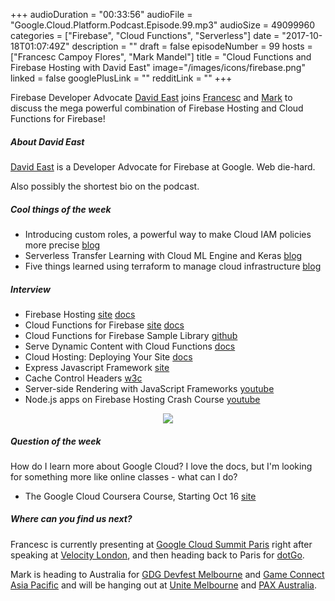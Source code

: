 +++
audioDuration = "00:33:56"
audioFile = "Google.Cloud.Platform.Podcast.Episode.99.mp3"
audioSize = 49099960
categories = ["Firebase", "Cloud Functions", "Serverless"]
date = "2017-10-18T01:07:49Z"
description = ""
draft = false
episodeNumber = 99
hosts = ["Francesc Campoy Flores", "Mark Mandel"]
title = "Cloud Functions and Firebase Hosting with David East"
image="/images/icons/firebase.png"
linked = false
googlePlusLink = ""
redditLink = ""
+++

Firebase Developer Advocate [David East](https://twitter.com/_davideast) joins [Francesc](https://twitter.com/francesc) and [Mark](https://twitter.com/Neurotic)
to discuss the mega powerful combination of Firebase Hosting and Cloud Functions for Firebase!

<!--more-->

##### About David East

[David East](https://twitter.com/_davideast) is a Developer Advocate for Firebase at Google. Web die-hard.

Also possibly the shortest bio on the podcast.

##### Cool things of the week

- Introducing custom roles, a powerful way to make Cloud IAM policies more precise [blog](https://cloudplatform.googleblog.com/2017/10/Introducing-custom-roles-a-powerful-way-to-make-Cloud-IAM-policies-more-precise.html) 
- Serverless Transfer Learning with Cloud ML Engine and Keras [blog](https://medium.com/google-cloud/serverless-transfer-learning-with-cloud-ml-engine-and-keras-335435f31e15)
- Five things learned using terraform to manage cloud infrastructure [blog](https://medium.com/google-cloud/five-things-learned-using-terraform-to-manage-cloud-infrastructure-5ad0d4aa0648)

##### Interview

- Firebase Hosting [site](https://firebase.google.com/products/hosting/) [docs](https://firebase.google.com/docs/hosting/)
- Cloud Functions for Firebase [site](https://firebase.google.com/products/functions/) [docs](https://firebase.google.com/docs/functions/)
- Cloud Functions for Firebase Sample Library [github](https://github.com/firebase/functions-samples)
- Serve Dynamic Content with Cloud Functions [docs](https://firebase.google.com/docs/hosting/functions)
- Cloud Hosting: Deploying Your Site [docs](https://firebase.google.com/docs/hosting/deploying)
- Express Javascript Framework [site](https://expressjs.com)
- Cache Control Headers [w3c](https://www.w3.org/Protocols/rfc2616/rfc2616-sec13.html)
- Server-side Rendering with JavaScript Frameworks [youtube](https://www.youtube.com/playlist?list=PLl-K7zZEsYLkbvTj8AUUCfBO7DoEHJ-ME)
- Node.js apps on Firebase Hosting Crash Course [youtube](https://www.youtube.com/watch?v=LOeioOKUKI8)

<div style="text-align: center">
  <a href="https://firebase.google.com"><img src="/images/icons/firebase.png" style="margin: auto;"></a>
</div>

##### Question of the week

How do I learn more about Google Cloud? I love the docs, but I'm looking for something more like online classes - what can I do?

- The Google Cloud Coursera Course, Starting Oct 16 [site](https://www.coursera.org/googlecloud)

##### Where can you find us next?

Francesc is currently presenting at [Google Cloud Summit Paris](https://cloudplatformonline.com/Summit-Paris-2017.html) right after speaking at [Velocity London](https://conferences.oreilly.com/velocity/vl-eu/public/schedule/detail/63245), and then heading back to Paris for [dotGo](https://www.dotgo.eu).

Mark is heading to Australia for [GDG Devfest Melbourne](http://gdgmelbourne.com/) and [Game Connect Asia Pacific](http://gcap.com.au/) and will be hanging out at [Unite Melbourne](https://unite.unity.com/2017/melbourne) and [PAX Australia](http://aus.paxsite.com/).